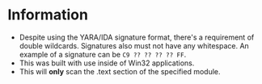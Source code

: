 # Information
- Despite using the YARA/IDA signature format, there's a requirement of double wildcards. Signatures also must not have any whitespace. An example of a signature can be `C9 ?? ?? ?? ?? FF`. 
- This was built with use inside of Win32 applications.
- This will **only** scan the .text section of the specified module.
